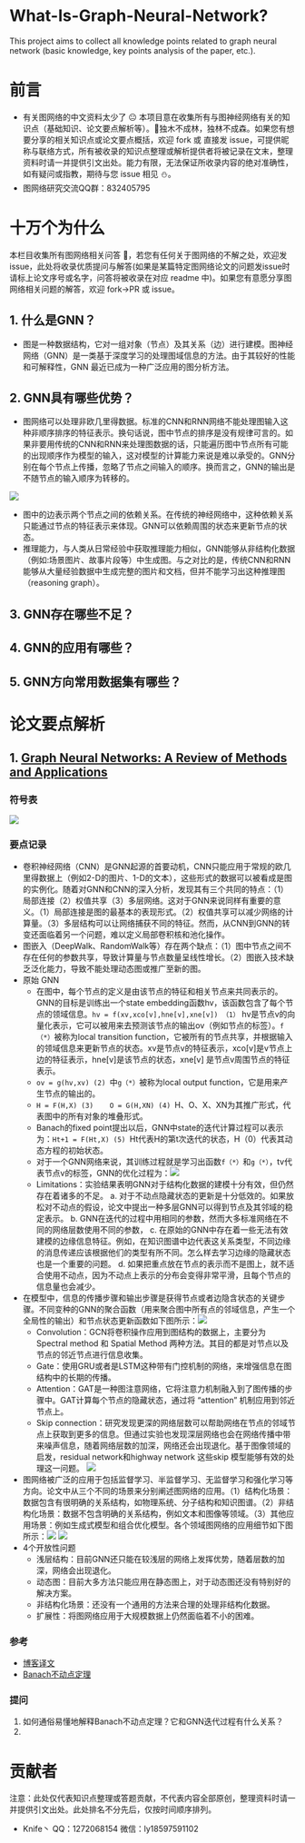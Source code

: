 # What-Is-Graph-Neural-Network?
This project aims to collect all knowledge points related to graph neural network (basic knowledge, key points analysis of the paper, etc.).
# 前言
- 有关图网络的中文资料太少了 😐 本项目意在收集所有与图神经网络有关的知识点（基础知识、论文要点解析等）。🌴独木不成林，独林不成森。如果您有想要分享的相关知识点或论文要点概括，欢迎 fork 或 直接发 issue，可提供昵称与联络方式，所有被收录的知识点整理或解析提供者将被记录在文末，整理资料时请一并提供引文出处。能力有限，无法保证所收录内容的绝对准确性，如有疑问或指教，期待与您 issue 相见 ⛄。
- 图网络研究交流QQ群：832405795

# 十万个为什么
本栏目收集所有图网络相关问答 🤡，若您有任何关于图网络的不解之处，欢迎发issue，此处将收录优质提问与解答(如果是某篇特定图网络论文的问题发issue时请标上论文序号或名字，问答将被收录在对应 readme 中)。如果您有意愿分享图网络相关问题的解答，欢迎 fork→PR 或 issue。

## 1. 什么是GNN？
- 图是一种数据结构，它对一组对象（节点）及其关系（边）进行建模。图神经网络（GNN）是一类基于深度学习的处理图域信息的方法。由于其较好的性能和可解释性，GNN 最近已成为一种广泛应用的图分析方法。

## 2. GNN具有哪些优势？
- 图网络可以处理非欧几里得数据。标准的CNN和RNN网络不能处理图输入这种非顺序排序的特征表示。换句话说，图中节点的排序是没有规律可言的。如果非要用传统的CNN和RNN来处理图数据的话，只能遍历图中节点所有可能的出现顺序作为模型的输入，这对模型的计算能力来说是难以承受的。GNN分别在每个节点上传播，忽略了节点之间输入的顺序。换而言之，GNN的输出是不随节点的输入顺序为转移的。

![](https://github.com/cy69855522/what-is-graph-neural-network/blob/master/sources/non-Euclidean.png)

- 图中的边表示两个节点之间的依赖关系。在传统的神经网络中，这种依赖关系只能通过节点的特征表示来体现。GNN可以依赖周围的状态来更新节点的状态。
- 推理能力，与人类从日常经验中获取推理能力相似，GNN能够从非结构化数据（例如:场景图片、故事片段等）中生成图。与之对比的是，传统CNN和RNN能够从大量经验数据中生成完整的图片和文档，但并不能学习出这种推理图（reasoning graph）。
## 3. GNN存在哪些不足？

## 4. GNN的应用有哪些？

## 5. GNN方向常用数据集有哪些？
# 论文要点解析
## 1. [Graph Neural Networks: A Review of Methods and Applications](https://arxiv.org/pdf/1812.08434.pdf)
### 符号表
![](sources/papers/1/2.png)
### 要点记录
- 卷积神经网络（CNN）是GNN起源的首要动机，CNN只能应用于常规的欧几里得数据上（例如2-D的图片、1-D的文本），这些形式的数据可以被看成是图的实例化。随着对GNN和CNN的深入分析，发现其有三个共同的特点：（1）局部连接（2）权值共享（3）多层网络。这对于GNN来说同样有重要的意义。（1）局部连接是图的最基本的表现形式。（2）权值共享可以减少网络的计算量。（3）多层结构可以让网络捕获不同的特征。然而，从CNN到GNN的转变还面临着另一个问题，难以定义局部卷积核和池化操作。
- 图嵌入（DeepWalk、RandomWalk等）存在两个缺点：（1）图中节点之间不存在任何的参数共享，导致计算量与节点数量呈线性增长。（2）图嵌入技术缺乏泛化能力，导致不能处理动态图或推广至新的图。
- 原始 GNN
  - 在图中，每个节点的定义是由该节点的特征和相关节点来共同表示的。GNN的目标是训练出一个state embedding函数hv，该函数包含了每个节点的领域信息。`hv = f(xv,xco[v],hne[v],xne[v]) （1）` hv是节点v的向量化表示，它可以被用来去预测该节点的输出ov（例如节点的标签）。`f（*）`被称为local transition function，它被所有的节点共享，并根据输入的领域信息来更新节点的状态。xv是节点v的特征表示，xco[v]是v节点上边的特征表示，hne[v]是该节点的状态，xne[v] 是节点v周围节点的特征表示。
  - `ov = g(hv,xv) (2) `中`g（*）`被称为local output function，它是用来产生节点的输出的。
  - `H = F(H,X) (3)    O = G(H,XN) (4) `H、O、X、XN为其推广形式，代表图中的所有对象的堆叠形式。
  - Banach的fixed point提出以后，GNN中state的迭代计算过程可以表示为：`Ht+1 = F(Ht,X) (5) `Ht代表H的第t次迭代的状态，H（0）代表其动态方程的初始状态。
  -  对于一个GNN网络来说，其训练过程就是学习出函数`f（*）`和`g（*）`，tv代表节点v的标签，GNN的优化过程为：![](sources/papers/1/1.png)
  - Limitations：实验结果表明GNN对于结构化数据的建模十分有效，但仍然存在着诸多的不足。
    a. 对于不动点隐藏状态的更新是十分低效的。如果放松对不动点的假设，论文中提出一种多层GNN可以得到节点及其邻域的稳定表示。
    b. GNN在迭代的过程中用相同的参数，然而大多标准网络在不同的网络层数使用不同的参数，
    c. 在原始的GNN中存在着一些无法有效建模的边缘信息特征。例如，在知识图谱中边代表这关系类型，不同边缘的消息传递应该根据他们的类型有所不同。怎么样去学习边缘的隐藏状态也是一个重要的问题。
    d. 如果把重点放在节点的表示而不是图上，就不适合使用不动点，因为不动点上表示的分布会变得非常平滑，且每个节点的信息量也会减少。
- 在模型中，信息的传播步骤和输出步骤是获得节点或者边隐含状态的关键步骤。不同变种的GNN的聚合函数（用来聚合图中所有点的邻域信息，产生一个全局性的输出）和节点状态更新函数如下图所示：![](sources/papers/1/3.png)
  - Convolution：GCN将卷积操作应用到图结构的数据上，主要分为Spectral method 和 Spatial Method 两种方法。其目的都是对节点以及节点的邻近节点进行信息收集。
  - Gate：使用GRU或者是LSTM这种带有门控机制的网络，来增强信息在图结构中的长期的传播。
  - Attention：GAT是一种图注意网络，它将注意力机制融入到了图传播的步骤中。GAT计算每个节点的隐藏状态，通过将 “attention” 机制应用到邻近节点上。
  - Skip connection：研究发现更深的网络层数可以帮助网络在节点的邻域节点上获取到更多的信息。但通过实验也发现深层网络也会在网络传播中带来噪声信息，随着网络层数的加深，网络还会出现退化。基于图像领域的启发，residual network和highway network 这些skip 模型能够有效的处理这一问题。
  ![](sources/papers/1/6.png)
- 图网络被广泛的应用于包括监督学习、半监督学习、无监督学习和强化学习等方向。论文中从三个不同的场景来分别阐述图网络的应用。（1）结构化场景：数据包含有很明确的关系结构，如物理系统、分子结构和知识图谱。（2）非结构化场景：数据不包含明确的关系结构，例如文本和图像等领域。（3）其他应用场景：例如生成式模型和组合优化模型。各个领域图网络的应用细节如下图所示：![](sources/papers/1/4.png) ![](sources/papers/1/5.png)
- 4个开放性问题
  - 浅层结构：目前GNN还只能在较浅层的网络上发挥优势，随着层数的加深，网络会出现退化。
  - 动态图：目前大多方法只能应用在静态图上，对于动态图还没有特别好的解决方案。
  - 非结构化场景：还没有一个通用的方法来合理的处理非结构化数据。
  - 扩展性：将图网络应用于大规模数据上仍然面临着不小的困难。
### 参考
- [博客译文](https://blog.csdn.net/m0_38031488/article/details/88414320)
- [Banach不动点定理](https://zhuanlan.zhihu.com/p/33885648)
### 提问
1. 如何通俗易懂地解释Banach不动点定理？它和GNN迭代过程有什么关系？
2. 
# 贡献者
注意：此处仅代表知识点整理或答题贡献，不代表内容全部原创，整理资料时请一并提供引文出处。此处排名不分先后，仅按时间顺序排列。
- Knife丶 QQ：1272068154 微信：ly18597591102
